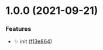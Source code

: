# 1.0.0 (2021-09-21)


### Features

* ✨ init ([f13e864](https://github.com/wow-actions/update-contributors/commit/f13e864668416c6408f7dd0a1159100cda9570a1))
